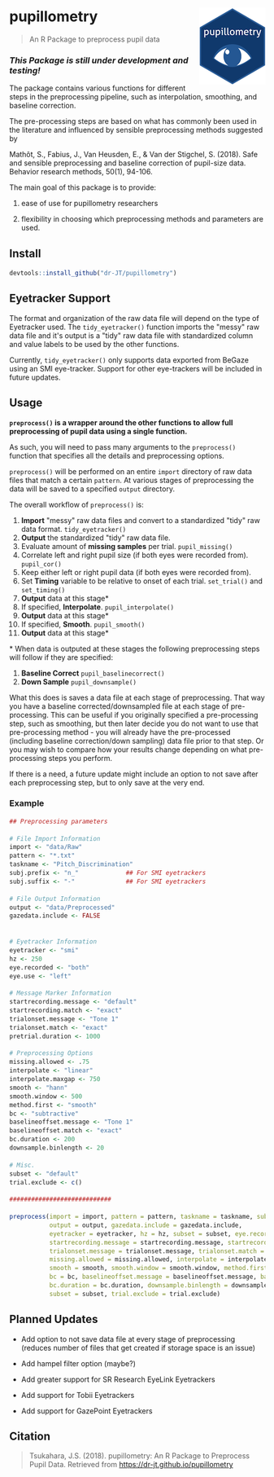# pupillometry <img src = "man/figures/logo_small.png" align = "right" />

> An R Package to preprocess pupil data

### _This Package is still under development and testing!_

The package contains various functions for different steps in the preprocessing pipeline, such as interpolation, smoothing, and baseline correction.

The pre-processing steps are based on what has commonly been used in the literature and influenced by sensible preprocessing methods suggested by

Mathôt, S., Fabius, J., Van Heusden, E., & Van der Stigchel, S. (2018). Safe and sensible preprocessing and baseline correction of pupil-size data. Behavior research methods, 50(1), 94-106.

The main goal of this package is to provide:

1) ease of use for pupillometry researchers

2) flexibility in choosing which preprocessing methods and parameters are used. 

## Install

```r
devtools::install_github("dr-JT/pupillometry")
```

## Eyetracker Support

The format and organization of the raw data file will depend on the type of Eyetracker used. The `tidy_eyetracker()` function imports the "messy" raw data file and it's output is a "tidy" raw data file with standardized column and value labels to be used by the other functions. 

Currently, `tidy_eyetracker()` only supports data exported from BeGaze using an SMI eye-tracker. Support for other eye-trackers will be included in future updates.

## Usage

**`preprocess()` is a wrapper around the other functions to allow full preprocessing of pupil data using a single function.**

As such, you will need to pass many arguments to the `preprocess()` function that specifies all the details and preprocessing options.

`preprocess()` will be performed on an entire `import` directory of raw data files that match a certain `pattern`. At various stages of preprocessing the data will be saved to a specified `output` directory.

The overall workflow of `preprocess()` is:

1. **Import** "messy" raw data files and convert to a standardized "tidy" raw data format. `tidy_eyetracker()`
2. **Output** the standardized "tidy" raw data file.
3. Evaluate amount of **missing samples** per trial. `pupil_missing()`
4. Correlate left and right pupil size (if both eyes were recorded from). `pupil_cor()`
5. Keep either left or right pupil data (if both eyes were recorded from).
6. Set **Timing** variable to be relative to onset of each trial. `set_trial()` and `set_timing()`
7. **Output** data at this stage*
8. If specified, **Interpolate**. `pupil_interpolate()`
9. **Output** data at this stage*
10. If specified, **Smooth**. `pupil_smooth()`
11. **Output** data at this stage*

\* When data is outputed at these stages the following preprocessing steps will follow if they are specified:
1. **Baseline Correct** `pupil_baselinecorrect()`
2. **Down Sample** `pupil_downsample()`

What this does is saves a data file at each stage of preprocessing. That way you have a baseline corrected/downsampled file at each stage of pre-processing. This can be useful if you originally specified a pre-processing step, such as smoothing, but then later decide you do not want to use that pre-processing method - you will already have the pre-processed (including baseline correction/down sampling) data file prior to that step. Or you may wish to compare how your results change depending on what pre-processing steps you perform.

If there is a need, a future update might include an option to not save after each preprocessing step, but to only save at the very end.

### Example
```r
## Preprocessing parameters

# File Import Information
import <- "data/Raw"
pattern <- "*.txt"
taskname <- "Pitch_Discrimination"
subj.prefix <- "n_"             ## For SMI eyetrackers
subj.suffix <- "-"              ## For SMI eyetrackers

# File Output Information
output <- "data/Preprocessed"
gazedata.include <- FALSE


# Eyetracker Information
eyetracker <- "smi"
hz <- 250
eye.recorded <- "both"
eye.use <- "left"

# Message Marker Information
startrecording.message <- "default"
startrecording.match <- "exact"
trialonset.message <- "Tone 1" 
trialonset.match <- "exact"
pretrial.duration <- 1000

# Preprocessing Options
missing.allowed <- .75
interpolate <- "linear"
interpolate.maxgap <- 750
smooth <- "hann"
smooth.window <- 500
method.first <- "smooth"
bc <- "subtractive"
baselineoffset.message <- "Tone 1"
baselineoffset.match <- "exact"
bc.duration <- 200
downsample.binlength <- 20

# Misc.
subset <- "default"
trial.exclude <- c()

############################

preprocess(import = import, pattern = pattern, taskname = taskname, subj.prefix = subj.prefix, subj.suffix = subj.suffix, 
           output = output, gazedata.include = gazedata.include,
           eyetracker = eyetracker, hz = hz, subset = subset, eye.recorded = eye.recorded, eye.use = eye.use, 
           startrecording.message = startrecording.message, startrecording.match = startrecording.match,
           trialonset.message = trialonset.message, trialonset.match = trialonset.match, pretrial.duration = pretrial.duration,
           missing.allowed = missing.allowed, interpolate = interpolate, interpolate.maxgap = interpolate.maxgap,
           smooth = smooth, smooth.window = smooth.window, method.first = method.first,
           bc = bc, baselineoffset.message = baselineoffset.message, baselineoffset.match = baselineoffset.match,
           bc.duration = bc.duration, downsample.binlength = downsample.binlength,
           subset = subset, trial.exclude = trial.exclude)
```

## Planned Updates

* Add option to not save data file at every stage of preprocessing (reduces number of files that get created if storage space is an issue)

* Add hampel filter option (maybe?)

* Add greater support for SR Research EyeLink Eyetrackers

* Add support for Tobii Eyetrackers

* Add support for GazePoint Eyetrackers

## Citation

> Tsukahara, J.S. (2018). pupillometry: An R Package to Preprocess Pupil Data. Retrieved from https://dr-jt.github.io/pupillometry
